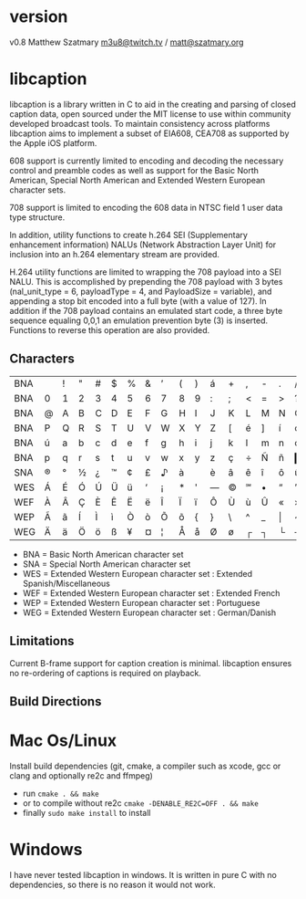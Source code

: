# version
v0.8
Matthew Szatmary m3u8@twitch.tv / matt@szatmary.org

# libcaption

libcaption is a library written in C to aid in the creating and parsing of closed caption data, open sourced under the MIT license to use within community developed broadcast tools. To maintain consistency across platforms libcaption aims to implement a subset of EIA608, CEA708 as supported by the Apple iOS platform.

608 support is currently limited to encoding and decoding the necessary control and preamble codes as well as support for the Basic North American, Special North American and Extended Western European character sets.

708 support is limited to encoding the 608 data in NTSC field 1 user data type structure.

In addition, utility functions to create h.264 SEI (Supplementary enhancement information) NALUs (Network Abstraction Layer Unit) for inclusion into an h.264 elementary stream are provided.

H.264 utility functions are limited to wrapping the 708 payload into a SEI NALU. This is accomplished by prepending the 708 payload with 3 bytes (nal_unit_type = 6, payloadType = 4, and PayloadSize = variable), and appending a stop bit encoded into a full byte (with a value of 127). In addition if the 708 payload contains an emulated start code, a three byte sequence equaling 0,0,1 an emulation prevention byte (3) is inserted. Functions to reverse this operation are also provided.

## Characters
| | | | | | | | | | | | | | | | | |
|---|---|---|---|---|---|---|---|---|---|---|---|---|---|---|---|---|
|BNA| |!|"|#|$|%|&|’|(|)|á|+|,|-|.|/|
|BNA|0|1|2|3|4|5|6|7|8|9|:|;|<|=|>|?|
|BNA|@|A|B|C|D|E|F|G|H|I|J|K|L|M|N|O|
|BNA|P|Q|R|S|T|U|V|W|X|Y|Z|[|é|]|í|ó|
|BNA|ú|a|b|c|d|e|f|g|h|i|j|k|l|m|n|o|
|BNA|p|q|r|s|t|u|v|w|x|y|z|ç|÷|Ñ|ñ|█|
|SNA|®|°|½|¿|™|¢|£|♪|à|&nbsp;|è|â|ê|î|ô|û|
|WES|Á|É|Ó|Ú|Ü|ü|‘|¡|*|'|—|©|℠|•|“|”|
|WEF|À|Â|Ç|È|Ê|Ë|ë|Î|Ï|ï|Ô|Ù|ù|Û|«|»|
|WEP|Ã|ã|Í|Ì|ì|Ò|ò|Õ|õ|{|}|&#92;|^|_|&#124;|~|
|WEG|Ä|ä|Ö|ö|ß|¥|¤|¦|Å|å|Ø|ø|┌|┐|└|┘|

* BNA = Basic North American character set
* SNA = Special North American character set
* WES = Extended Western European character set : Extended Spanish/Miscellaneous
* WEF = Extended Western European character set : Extended French
* WEP = Extended Western European character set : Portuguese
* WEG = Extended Western European character set : German/Danish

## Limitations
Current B-frame support for caption creation is minimal. libcaption ensures no re-ordering of captions is required
on playback.

## Build Directions
# Mac Os/Linux
Install build dependencies (git, cmake, a compiler such as xcode, gcc or clang and optionally re2c and ffmpeg)
* run `cmake . && make`
* or to compile without re2c `cmake -DENABLE_RE2C=OFF . && make`
* finally `sudo make install` to install
# Windows
I have never tested libcaption in windows. It is written in pure C with no dependencies,
so there is no reason it would not work.
